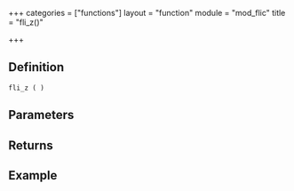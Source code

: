 +++
categories = ["functions"]
layout = "function"
module = "mod_flic"
title = "fli_z()"

+++

## Definition

    fli_z ( )

## Parameters

## Returns

## Example
